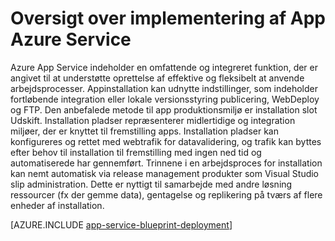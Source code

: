 <properties
    pageTitle="Implementering af programmer til Azure App-tjenesten"
    description="Lær, hvordan du Implementer programmer App Service arbejde"
    keywords="App-tjeneste azure app tjeneste, der anvender, installation"
    services="app-service"
    documentationCenter=""
    authors="dariagrigoriu"
    manager="wpickett"
    editor=""/>

<tags
    ms.service="app-service"
    ms.workload="na"
    ms.tgt_pltfrm="na"
    ms.devlang="na"
    ms.topic="article"
    ms.date="02/09/2016"
    ms.author="dariagrigoriu"/>

# <a name="azure-app-service-deployment-overview"></a>Oversigt over implementering af App Azure Service

Azure App Service indeholder en omfattende og integreret funktion, der er angivet til at understøtte oprettelse af effektive og fleksibelt at anvende arbejdsprocesser. Appinstallation kan udnytte indstillinger, som indeholder fortløbende integration eller lokale versionsstyring publicering, WebDeploy og FTP. Den anbefalede metode til app produktionsmiljø er installation slot Udskift. Installation pladser repræsenterer midlertidige og integration miljøer, der er knyttet til fremstilling apps. Installation pladser kan konfigureres og rettet med webtrafik for datavalidering, og trafik kan byttes efter behov til installation til fremstilling med ingen ned tid og automatiserede har gennemført. Trinnene i en arbejdsproces for installation kan nemt automatisk via release management produkter som Visual Studio slip administration. Dette er nyttigt til samarbejde med andre løsning ressourcer (fx der gemme data), gentagelse og replikering på tværs af flere enheder af installation. 

[AZURE.INCLUDE [app-service-blueprint-deployment](../../includes/app-service-blueprint-deployment.md)]
